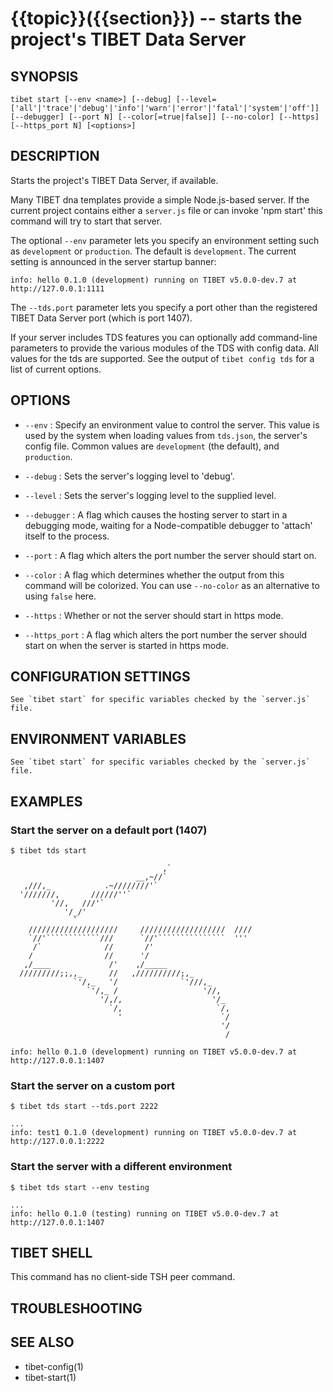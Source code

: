 {{topic}}({{section}}) -- starts the project's TIBET Data Server
=============================================

## SYNOPSIS

`tibet start [--env <name>]
    [--debug]
    [--level=['all'|'trace'|'debug'|'info'|'warn'|'error'|'fatal'|'system'|'off']]
    [--debugger] [--port N] [--color[=true|false]] [--no-color]
    [--https] [--https_port N]
    [<options>]`

## DESCRIPTION

Starts the project's TIBET Data Server, if available.

Many TIBET dna templates provide a simple Node.js-based server. If
the current project contains either a `server.js` file or can invoke
'npm start' this command will try to start that server.

The optional `--env` parameter lets you specify an environment setting
such as `development` or `production`. The default is `development`.
The current setting is announced in the server startup banner:

    info: hello 0.1.0 (development) running on TIBET v5.0.0-dev.7 at http://127.0.0.1:1111

The `--tds.port` parameter lets you specify a port other than
the registered TIBET Data Server port (which is port 1407).

If your server includes TDS features you can optionally add
command-line parameters to provide the various modules of the TDS
with config data. All values for the tds are supported. See the
output of `tibet config tds` for a list of current options.

## OPTIONS

  * `--env` :
    Specify an environment value to control the server. This value is used by
the system when loading values from `tds.json`, the server's config file. Common
values are `development` (the default), and `production`.

  * `--debug` :
    Sets the server's logging level to 'debug'.

  * `--level` :
    Sets the server's logging level to the supplied level.

  * `--debugger` :
    A flag which causes the hosting server to start in a debugging mode, waiting
for a Node-compatible debugger to 'attach' itself to the process.

  * `--port` :
    A flag which alters the port number the server should start on.

  * `--color` :
    A flag which determines whether the output from this command will be
colorized. You can use `--no-color` as an alternative to using `false` here.

  * `--https` :
    Whether or not the server should start in https mode.

  * `--https_port` :
    A flag which alters the port number the server should start on when the
server is started in https mode.

## CONFIGURATION SETTINGS

    See `tibet start` for specific variables checked by the `server.js` file.

## ENVIRONMENT VARIABLES

    See `tibet start` for specific variables checked by the `server.js` file.

## EXAMPLES

### Start the server on a default port (1407)

    $ tibet tds start

                                      ,`
                                __,~//`
       ,///,_            .~////////'`
      '///////,       //////''`
             '//,   ///'`
                '/_/'
                  `
        ////////////////////     ///////////////////  ////
        `//'````````````///      `//'```````````````  '''
         /`              //       /'
        /                //      '/
       ,/____             /'    ,/_____
      /////////;;,,_      //   ,//////////;,_
                  `'/,_   '/              `'///,_
                     `'/,_ /                   '//,
                        '/,/,                    '/_
                          `/,                     `/,
                            '                      `/
                                                   '/
                                                    /

    info: hello 0.1.0 (development) running on TIBET v5.0.0-dev.7 at http://127.0.0.1:1407

### Start the server on a custom port

    $ tibet tds start --tds.port 2222

    ...
    info: test1 0.1.0 (development) running on TIBET v5.0.0-dev.7 at http://127.0.0.1:2222

### Start the server with a different environment

    $ tibet tds start --env testing

    ...
    info: hello 0.1.0 (testing) running on TIBET v5.0.0-dev.7 at http://127.0.0.1:1407

## TIBET SHELL

This command has no client-side TSH peer command.

## TROUBLESHOOTING


## SEE ALSO

  * tibet-config(1)
  * tibet-start(1)
